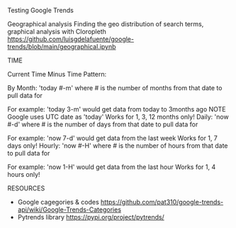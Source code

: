Testing Google Trends

Geographical analysis
Finding the geo distribution of search terms, graphical analysis with Cloropleth
https://github.com/luisgdelafuente/google-trends/blob/main/geographical.ipynb


TIME

Current Time Minus Time Pattern:

By Month: 'today #-m' where # is the number of months from that date to pull data for

For example: 'today 3-m' would get data from today to 3months ago
NOTE Google uses UTC date as 'today'
Works for 1, 3, 12 months only!
Daily: 'now #-d' where # is the number of days from that date to pull data for

For example: 'now 7-d' would get data from the last week
Works for 1, 7 days only!
Hourly: 'now #-H' where # is the number of hours from that date to pull data for

For example: 'now 1-H' would get data from the last hour
Works for 1, 4 hours only!

RESOURCES

- Google cagegories & codes   https://github.com/pat310/google-trends-api/wiki/Google-Trends-Categories 
- Pytrends library            https://pypi.org/project/pytrends/
